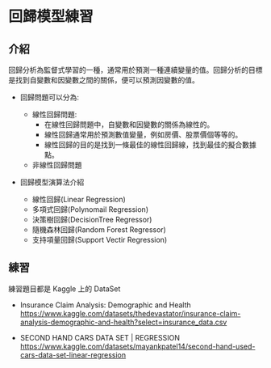 # 回歸模型練習

## 介紹

回歸分析為監督式學習的一種，通常用於預測一種連續變量的值。回歸分析的目標是找到自變數和因變數之間的關係，便可以預測因變數的值。

- 回歸問題可以分為:

  - 線性回歸問題:
    - 在線性回歸問題中，自變數和因變數的關係為線性的。<br>
    - 線性回歸通常用於預測數值變量，例如房價、股票價個等等的。<br>
    - 線性回歸的目的是找到一條最佳的線性回歸線，找到最佳的擬合數據點。
  - 非線性回歸問題

- 回歸模型演算法介紹
  - 線性回歸(Linear Regression)
  - 多項式回歸(Polynomail Regression)
  - 決策樹回歸(DecisionTree Regressor)
  - 隨機森林回歸(Random Forest Regressor)
  - 支持項量回歸(Support Vectir Regression)

## 練習

練習題目都是 Kaggle 上的 DataSet

- Insurance Claim Analysis: Demographic and Health<br>
  https://www.kaggle.com/datasets/thedevastator/insurance-claim-analysis-demographic-and-health?select=insurance_data.csv

- SECOND HAND CARS DATA SET | REGRESSION<br>
  https://www.kaggle.com/datasets/mayankpatel14/second-hand-used-cars-data-set-linear-regression
